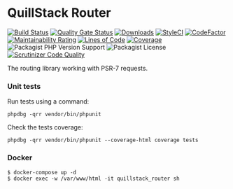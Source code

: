 # QuillStack Router

[![Build Status](https://travis-ci.org/quillstack/router.svg?branch=master)](https://travis-ci.org/quillstack/router)
[![Quality Gate Status](https://sonarcloud.io/api/project_badges/measure?project=quillstack_router&metric=alert_status)](https://sonarcloud.io/dashboard?id=quillstack_router)
[![Downloads](https://img.shields.io/packagist/dt/quillstack/router.svg)](https://packagist.org/packages/quillstack/router)
[![StyleCI](https://github.styleci.io/repos/291464195/shield?branch=master)](https://github.styleci.io/repos/291464195?branch=master)
[![CodeFactor](https://www.codefactor.io/repository/github/quillstack/router/badge)](https://www.codefactor.io/repository/github/quillstack/router)
[![Maintainability Rating](https://sonarcloud.io/api/project_badges/measure?project=quillstack_router&metric=sqale_rating)](https://sonarcloud.io/dashboard?id=quillstack_router)
[![Lines of Code](https://sonarcloud.io/api/project_badges/measure?project=quillstack_router&metric=ncloc)](https://sonarcloud.io/dashboard?id=quillstack_router)
[![Coverage](https://sonarcloud.io/api/project_badges/measure?project=quillstack_router&metric=coverage)](https://sonarcloud.io/dashboard?id=quillstack_router)
![Packagist PHP Version Support](https://img.shields.io/packagist/php-v/quillstack/router)
![Packagist License](https://img.shields.io/packagist/l/quillstack/router)
[![Scrutinizer Code Quality](https://scrutinizer-ci.com/g/quillstack/router/badges/quality-score.png?b=master)](https://scrutinizer-ci.com/g/quillstack/router/?branch=master)

The routing library working with PSR-7 requests.

### Unit tests

Run tests using a command:

```
phpdbg -qrr vendor/bin/phpunit
```

Check the tests coverage:

```
phpdbg -qrr vendor/bin/phpunit --coverage-html coverage tests
```

### Docker

```shell
$ docker-compose up -d
$ docker exec -w /var/www/html -it quillstack_router sh
```